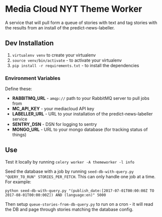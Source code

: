 Media Cloud NYT Theme Worker
============================

A service that will pull form a queue of stories with text and tag stories with the results from an install of the
predict-news-labeller.


Dev Installation
----------------

 1. `virtualenv venv` to create your virtualenv
 2. `source venv/bin/activate` - to activate your virtualenv
 3. `pip install -r requirements.txt` - to install the dependencies

### Environment Variables

Define these:
 * **RABBITMQ_URL** - `amqp://` path to your RabbitMQ server to pull jobs from
 * **MC_API_KEY** - your mediacloud API key
 * **LABELLER_URL** - URL to your installation of the predict-news-labeller service
 * **SENTRY_DSN** - DSN for logging to sentry
 * **MONGO_URL** - URL to your mongo database (for tracking status of things)

Use
---

Test it locally by running `celery worker -A themeworker -l info`

Seed the database with a job by running `seed-db-with-query.py "QUERY_TO_RUN" STORIES_PER_FETCH`.  This can only handle 
one job at a time. For example:

```
python seed-db-with-query.py "(publish_date:[2017-07-01T00:00:00Z TO 2017-08-01T00:00:00Z]) AND (language:en)" 5000
```

Then setup `queue-stories-from-db-query.py` to run on a cron - it will read the DB and page through stories matching the
database config.
